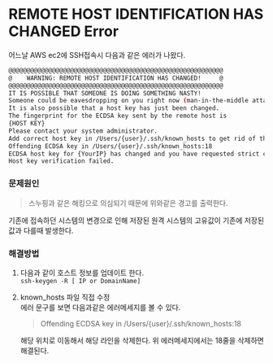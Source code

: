 # REMOTE HOST IDENTIFICATION HAS CHANGED Error
어느날 AWS ec2에 SSH접속시 다음과 같은 에러가 나왔다.
```sh
@@@@@@@@@@@@@@@@@@@@@@@@@@@@@@@@@@@@@@@@@@@@@@@@@@@@@@@@@@@
@    WARNING: REMOTE HOST IDENTIFICATION HAS CHANGED!     @
@@@@@@@@@@@@@@@@@@@@@@@@@@@@@@@@@@@@@@@@@@@@@@@@@@@@@@@@@@@
IT IS POSSIBLE THAT SOMEONE IS DOING SOMETHING NASTY!
Someone could be eavesdropping on you right now (man-in-the-middle attack)!
It is also possible that a host key has just been changed.
The fingerprint for the ECDSA key sent by the remote host is
{HOST KEY}
Please contact your system administrator.
Add correct host key in /Users/{user}/.ssh/known_hosts to get rid of this message.
Offending ECDSA key in /Users/{user}/.ssh/known_hosts:18
ECDSA host key for {YourIP} has changed and you have requested strict checking.
Host key verification failed.
```

### 문제원인
> 스누핑과 같은 해킹으로 의심되기 때문에 위와같은 경고를 출력한다.

기존에 접속하던 시스템의 변경으로 인해 저장된 원격 시스템의 고유값이 기존에 저장된 값과 다를때 발생한다.

### 해결방법
1. 다음과 같이 호스트 정보를 업데이트 한다.  
   `ssh-keygen -R [ IP or DomainName]`
2. known_hosts 파일 직접 수정  
   에러 문구를 보면 다음과같은 에러메세지를 볼 수 있다.
   > Offending ECDSA key in /Users/{user}/.ssh/known_hosts:18

   해당 위치로 이동해서 해당 라인을 삭제한다. 위 에러메세지에서는 18줄을 삭제하면 해결된다.